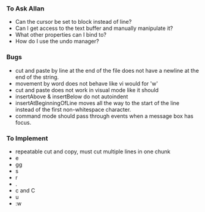 ### To Ask Allan
* Can the cursor be set to block instead of line?
* Can I get access to the text buffer and manually manipulate it?
* What other properties can I bind to?
* How do I use the undo manager?


### Bugs
* cut and paste by line at the end of the file does not have a newline at the end of the string.
* movement by word does not behave like vi would for 'w'
* cut and paste does not work in visual mode like it should
* insertAbove & insertBelow do not autoindent
* insertAtBeginningOfLine moves all the way to the start of the line instead of the first non-whitespace character.
* command mode should pass through events when a message box has focus.


### To Implement
* repeatable cut and copy, must cut multiple lines in one chunk
* e
* gg
* s
* r
* .
* c and C
* u
* :w